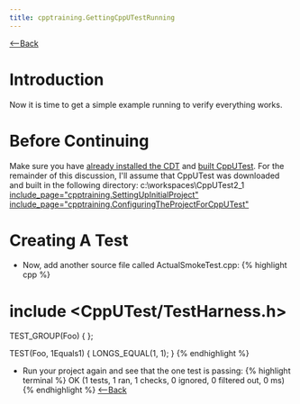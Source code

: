 ```yaml
---
title: cpptraining.GettingCppUTestRunning
---
```

[<--Back](CppTraining#gettingfirsttestrunning)

# Introduction
Now it is time to get a simple example running to verify everything works.

# Before Continuing
Make sure you have [already installed the CDT](cpptraining.GettingStartedWithEclipseCdt) and [built CppUTest](cpptraining.GettingCppUTestCompiledUsingCDTToolSet). For the remainder of this discussion, I'll assume that CppUTest was downloaded and built in the following directory: c:\workspaces\CppUTest2_1
[include_page="cpptraining.SettingUpInitialProject"](include_page="cpptraining.SettingUpInitialProject")
[include_page="cpptraining.ConfiguringTheProjectForCppUTest"](include_page="cpptraining.ConfiguringTheProjectForCppUTest")
# Creating A Test
* Now, add another source file called ActualSmokeTest.cpp:
{% highlight cpp %}
# include <CppUTest/TestHarness.h>

TEST_GROUP(Foo) {
};

TEST(Foo, 1Equals1) {
	LONGS_EQUAL(1, 1);
}
{% endhighlight %}
* Run your project again and see that the one test is passing:
{% highlight terminal %}
OK (1 tests, 1 ran, 1 checks, 0 ignored, 0 filtered out, 0 ms)
{% endhighlight %}
[<--Back](CppTraining#gettingfirsttestrunning)
